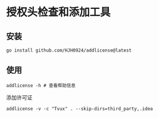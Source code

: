 # 授权头检查和添加工具

## 安装

```shell
go install github.com/HJH0924/addlicense@latest
```

## 使用
```shell
addlicense -h # 查看帮助信息
```
添加许可证
```shell
addlicense -v -c "Tvux" . --skip-dirs=third_party,.idea
```
